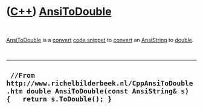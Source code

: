 



 

 

 

 

 

([C++](Cpp.htm)) [AnsiToDouble](CppAnsiToDouble.htm)
====================================================

 

[AnsiToDouble](CppAnsiToDouble.htm) is a [convert](CppConvert.htm) [code
snippet](CppCodeSnippets.htm) to [convert](CppConvert.htm) an
[AnsiString](CppAnsiString.htm) to [double](CppDouble.htm).

 

  ----------------------------------------------------------------------------------------------------------------------------------
  ` //From http://www.richelbilderbeek.nl/CppAnsiToDouble.htm double AnsiToDouble(const AnsiString& s) {   return s.ToDouble(); }`
  ----------------------------------------------------------------------------------------------------------------------------------

 

 

 

 

 





 



